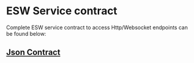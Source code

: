 # ESW Service contract

Complete ESW service contract to access Http/Websocket endpoints can be found below:
## [Json Contract](https://github.com/tmtsoftware/tmtsoftware.github.io/tree/master/esw/$version$/contracts)